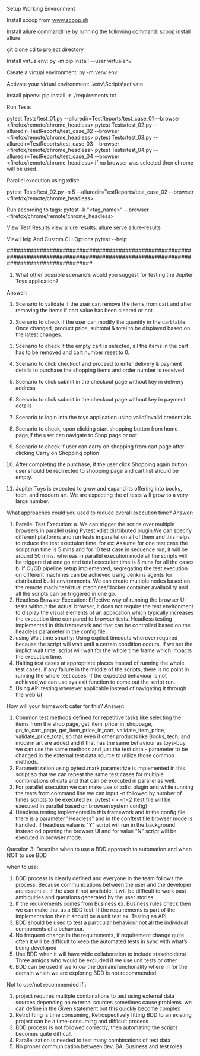 Setup Working Environment

Install scoop from www.scoop.sh

Install allure commandline by running the following command:
scoop install allure

git clone
cd to project directory

Install virtualenv:
py -m pip install --user virtualenv

Create a virtual environment:
py -m venv env

Activate your virtual environment:
.\env\Scripts\activate

install pipenv:
pip install -r ./requirements.txt

Run Tests

pytest Tests/test_01.py --alluredir=TestReports/test_case_01 --browser <firefox/remote/chrome_headless>
pytest Tests/test_02.py --alluredir=TestReports/test_case_02 --browser <firefox/remote/chrome_headless>
pytest Tests/test_03.py --alluredir=TestReports/test_case_03 --browser <firefox/remote/chrome_headless>
pytest Tests/test_04.py --alluredir=TestReports/test_case_04 --browser <firefox/remote/chrome_headless>
if no browser was selected then chrome will be used.

Parallel execution using xdist:

pytest Tests/test_02.py -n 5 --alluredir=TestReports/test_case_02 --browser <firefox/remote/chrome_headless>

Run according to tags:
pytest -k "<tag_name>" --browser <firefox/chrome/remote/chrome_headless>

View Test Results
view allure results:
allure serve allure-results


View Help And Custom CLI Options
pytest --help


##########################################################################################################################################

1. What other possible scenario’s would you suggest for testing the Jupiter Toys application?

Answer:

1. Scenario to validate if the user can remove the items from cart and after removing the items  if cart value has been cleared or  not.
2. Scenario to check if the user can modify the quantity in the cart table. Once changed, product price, subtotal & total to be displayed based on the latest changes.
3. Scenario to check if the empty cart is selected, all the items in the cart has to be removed and cart number reset to 0.
4. Scenario to click checkout and proceed to enter delivery & payment details to purchase the shopping items and order number is received.
5. Scenario to click submit in the checkout page without key in delivery address 
6. Scenario to click submit in the checkout page without key in payment details
7. Scenario to login into the toys application using valid/invalid credentials
8. Scenario to check, upon clicking start shopping button from home page,if the user can navigate to Shop page or not
9. Scenario to check if user can carry on shopping from cart page after clicking Carry on Shopping option
10. After completing the purchase, if the user click Shopping again button, user should be redirected  to shopping page and cart list should be empty.


2. Jupiter Toys is expected to grow and expand its offering into books, tech, and modern art. We are expecting the of tests will grow to a very large number.

What approaches could you used to reduce overall execution time?
 Answer: 
1. Parallel Test Execution:
   a. We can trigger the scrips over multiple browsers in parallel using Pytest xdist distributed plugin.We can specify different platforms and run tests in parallel on all of them and this helps to reduce the test exectuion time.
   for ex: Assume for one test case the script run time is 5 mins and for 10 test case in sequence run, it will be around 50 mins.
   whereas in parallel execution mode all the scripts will be triggered at one go and total execution time is 5 mins for all the cases
   b. If CI/CD pipeline setup implemented, segregating the test execution on  different machines can be achieved using Jenkins agents for distributed build environments. We can create multiple nodes based on the remote machine/virtual machines/docker container availability and all the scripts can be triggered in one go.
2. Headless Browser Execution:
    Effective way of running the browser UI tests without the actual browser,  it does not require the test environment to display the visual elements of an application,which typically increases the execution time compared to browser tests.
    Headless testing implemented in this framework and that can be controlled based on the headless parameter in the config file.
3. using Wait time smartly:
    Using explicit timeouts wherever required because the script will wait until a certain condition occurs. If we set the implict wait time, script will wait for the whole time frame which impacts the execution time.
4. Halting test cases at appropriate places instead of running the whole test cases. if any failure in the middle of the scripts, there is no point in running the whole test cases. If the expected behaviour is not achieved,we can use sys.exit function to come out the script run.
5. Using API  testing wherever applicable instead of navigating it through the web UI

How will your framework cater for this?
 Answer: 
1.  Common test methods defined for repetitive tasks like 
    selecting the items from the shop page, 
    get_item_price_in_shoppage, 
    go_to_cart_page,
    get_item_price_in_cart,
    validate_item_price,
    validate_price_total, so that even if other products like Books, tech, and modern art are added and if that has the same behaviour as toys-buy we can use the same methods and just the test data - parameter to be changed in the external test data source to utilize those common methods.
2. Parametrization using pytest.mark.parametrize is implemented in this script so that we can repeat the same test cases for multiple combinations of data and that can be executed in parallel as well.
3. For parallel execution we can make use of xdist plugin and while running the tests from command line we can input -n followed by number of times scripts to be executed
    ex: pytest <<test file path >> -n=2 (test file will be executed in parallel based on browser/system config)
4. Headless testing implemented in this framework and in the config file there is a parameter "Headless" and in the conftest file browser mode is handled. if headless value is "Y" script will run in the background instead od opening the browser UI and for value "N" script will be executed in browser mode.



Question 3: 
Describe when to use a BDD approach to automation and when NOT to use BDD 

when to use:
1. BDD process is clearly defined and everyone in the team follows the process. Because communications between the user and the developer are essential, if the user if not available, it will be difficult to work past ambiguities and questions generated by the user stories
2. If the requirements comes from Business ex. Business rules check then we can make that as a BDD test. If the requirements is part of the implementation then it should be a unit test ex: Testing an API
3. BDD should be used to test a particular behaviour not all the individual components of a behaviour.
4. No frequent change in the requirements, if requirement change quite often it will be difficult to keep the automated tests in sync with what’s being developed
5. Use BDD when it will have wide collaboration to include stakeholders/ Three amigos who would be excluded if we use unit tests or other
6. BDD can be used if we know the domain/functionality where in for the domain which we are exploring BDD is not recommended

Not to use/not recommended if :
1. project requires multiple combinations to test using external data sources depending on external sources sometimes cause problems. we can define in the Given statement but this quickly become complex
2. Retrofitting is time consuming, Retrospectively fitting BDD to an existing project can be a time-consuming and difficult process
3. BDD process is not followed correctly, then automating the scripts becomes quite difficult
4. Parallelization is needed to test many combinations of test data
5. No proper communication between dev, BA, Business and test roles
